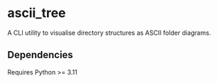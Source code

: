 # ascii_tree

A CLI utility to visualise directory structures as ASCII folder diagrams.

## Dependencies

Requires Python >= 3.11
